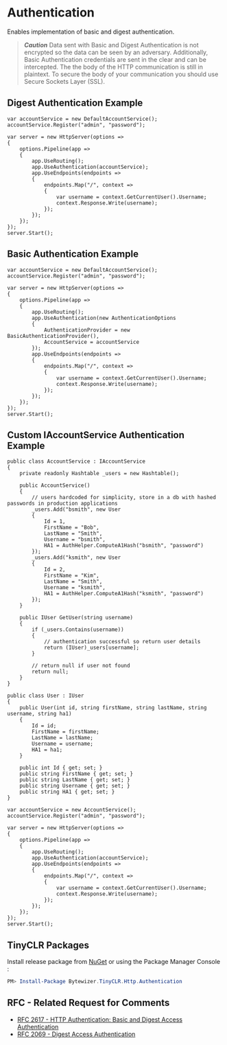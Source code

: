 # Authentication

Enables implementation of basic and digest authentication.

>**_Caution_** Data sent with Basic and Digest Authentication is not encrypted so the data can be seen by an adversary. Additionally, Basic Authentication credentials are sent in the clear and can be intercepted. The the body of the HTTP communication is still in plaintext. To secure the body of your communication you should use Secure Sockets Layer (SSL).

## Digest Authentication Example
```CSharp
var accountService = new DefaultAccountService();
accountService.Register("admin", "password");

var server = new HttpServer(options =>
{
    options.Pipeline(app =>
    {
        app.UseRouting();
        app.UseAuthentication(accountService);
        app.UseEndpoints(endpoints =>
        {
            endpoints.Map("/", context =>
            {
                var username = context.GetCurrentUser().Username;
                context.Response.Write(username);
            });
        });
    });
});
server.Start();
```

## Basic Authentication Example
```CSharp
var accountService = new DefaultAccountService();
accountService.Register("admin", "password");

var server = new HttpServer(options =>
{
    options.Pipeline(app =>
    {
        app.UseRouting();
        app.UseAuthentication(new AuthenticationOptions
        {
            AuthenticationProvider = new BasicAuthenticationProvider(),
            AccountService = accountService
        });
        app.UseEndpoints(endpoints =>
        {
            endpoints.Map("/", context =>
            {
                var username = context.GetCurrentUser().Username;
                context.Response.Write(username);
            });
        });
    });
});
server.Start();
```

## Custom IAccountService Authentication Example

```CSharp
public class AccountService : IAccountService
{
    private readonly Hashtable _users = new Hashtable();

    public AccountService()
    {
        // users hardcoded for simplicity, store in a db with hashed passwords in production applications
        _users.Add("bsmith", new User
        {
            Id = 1,
            FirstName = "Bob",
            LastName = "Smith",
            Username = "bsmith",
            HA1 = AuthHelper.ComputeA1Hash("bsmith", "password")
        });
        _users.Add("ksmith", new User
        {
            Id = 2,
            FirstName = "Kim",
            LastName = "Smith",
            Username = "ksmith",
            HA1 = AuthHelper.ComputeA1Hash("ksmith", "password")
        });
    }

    public IUser GetUser(string username)
    {
        if (_users.Contains(username))
        {
            // authentication successful so return user details
            return (IUser)_users[username];
        }

        // return null if user not found
        return null;
    }
}
```
```CSharp
public class User : IUser
{
    public User(int id, string firstName, string lastName, string username, string ha1)
    {
        Id = id;
        FirstName = firstName;
        LastName = lastName;
        Username = username;
        HA1 = ha1;
    }

    public int Id { get; set; }
    public string FirstName { get; set; }
    public string LastName { get; set; }
    public string Username { get; set; }
    public string HA1 { get; set; }
}
```
```CSharp
var accountService = new AccountService();
accountService.Register("admin", "password");

var server = new HttpServer(options =>
{
    options.Pipeline(app =>
    {
        app.UseRouting();
        app.UseAuthentication(accountService);
        app.UseEndpoints(endpoints =>
        {
            endpoints.Map("/", context =>
            {
                var username = context.GetCurrentUser().Username;
                context.Response.Write(username);
            });
        });
    });
});
server.Start();
```

## TinyCLR Packages
Install release package from [NuGet](https://www.nuget.org/packages?q=bytewizer.tinyclr) or using the Package Manager Console :
```powershell
PM> Install-Package Bytewizer.TinyCLR.Http.Authentication
```

## RFC - Related Request for Comments 
- [RFC 2617 - HTTP Authentication: Basic and Digest Access Authentication](https://tools.ietf.org/html/rfc2617)
- [RFC 2069 - Digest Access Authentication](https://www.ietf.org/rfc/rfc2069.txt)